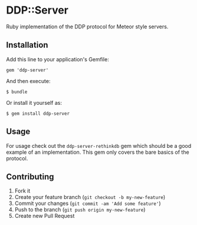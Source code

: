 # DDP::Server

Ruby implementation of the DDP protocol for Meteor style servers.

## Installation

Add this line to your application's Gemfile:

    gem 'ddp-server'

And then execute:

    $ bundle

Or install it yourself as:

    $ gem install ddp-server

## Usage

For usage check out the `ddp-server-rethinkdb` gem which should be a good example of an implementation. This gem only covers the bare basics of the protocol.

## Contributing

1. Fork it
2. Create your feature branch (`git checkout -b my-new-feature`)
3. Commit your changes (`git commit -am 'Add some feature'`)
4. Push to the branch (`git push origin my-new-feature`)
5. Create new Pull Request
